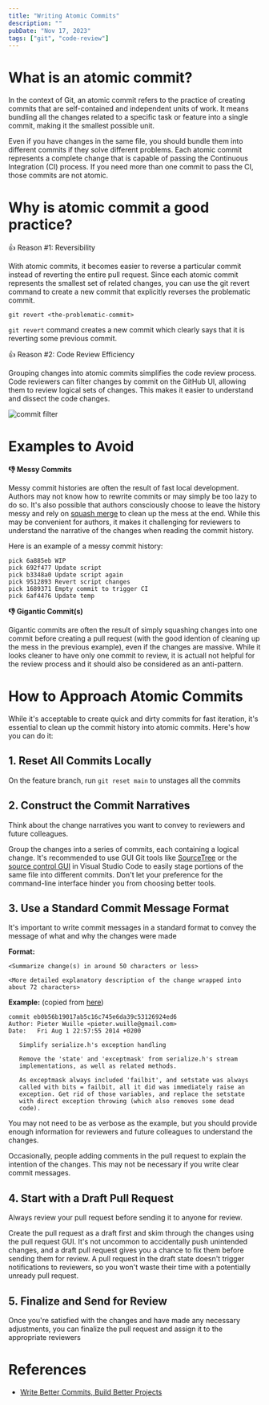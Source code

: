 ```yaml
---
title: "Writing Atomic Commits"
description: ""
pubDate: "Nov 17, 2023"
tags: ["git", "code-review"]
---
```


# What is an atomic commit?

In the context of Git, an atomic commit refers to the practice of creating commits that are self-contained and independent units of work. It means bundling all the changes related to a specific task or feature into a single commit, making it the smallest possible unit.

Even if you have changes in the same file, you should bundle them into different commits if they solve different problems. Each atomic commit represents a complete change that is capable of passing the Continuous Integration (CI) process. If you need more than one commit to pass the CI, those commits are not atomic.


# Why is atomic commit a good practice?


👍 Reason #1: Reversibility

With atomic commits, it becomes easier to reverse a particular commit instead of reverting the entire pull request. Since each atomic commit represents the smallest set of related changes, you can use the git revert command to create a new commit that explicitly reverses the problematic commit.

```
git revert <the-problematic-commit>
```

`git revert` command creates a new commit which clearly says that it is reverting some previous commit. 


👍 Reason #2: Code Review Efficiency


Grouping changes into atomic commits simplifies the code review process. Code reviewers can filter changes by commit on the GitHub UI, allowing them to review logical sets of changes. This makes it easier to understand and dissect the code changes.

![commit filter](/commit-filter.png)

# Examples to Avoid

**👎 Messy Commits**

Messy commit histories are often the result of fast local development. Authors may not know how to rewrite commits or may simply be too lazy to do so. It's also possible that authors consciously choose to leave the history messy and rely on [squash merge](https://docs.github.com/en/repositories/configuring-branches-and-merges-in-your-repository/configuring-pull-request-merges/about-merge-methods-on-github#squashing-your-merge-commits) to clean up the mess at the end. While this may be convenient for authors, it makes it challenging for reviewers to understand the narrative of the changes when reading the commit history. 

Here is an example of a messy commit history:

```
pick 6a885eb WIP
pick 692f477 Update script
pick b3348a0 Update script again
pick 9512893 Revert script changes
pick 1689371 Empty commit to trigger CI
pick 6af4476 Update temp
```

**👎 Gigantic Commit(s)**

Gigantic commits are often the result of simply squashing changes into one commit before creating a pull request (with the good idention of cleaning up the mess in the previous example), even if the changes are massive. While it looks cleaner to have only one commit to review, it is actuall not helpful for the review process and it should also be considered as an anti-pattern.

# How to Approach Atomic Commits

While it's acceptable to create quick and dirty commits for fast iteration, it's essential to clean up the commit history into atomic commits. Here's how you can do it:

## 1. Reset All Commits Locally

On the feature branch, run `git reset main` to unstages all the commits

## 2. Construct the Commit Narratives

Think about the change narratives you want to convey to reviewers and future colleagues. 

Group the changes into a series of commits, each containing a logical change. It's recommended to use GUI Git tools like [SourceTree](https://www.sourcetreeapp.com/) or the [source control GUI](https://code.visualstudio.com/docs/sourcecontrol/overview) in Visual Studio Code to easily stage portions of the same file into different commits. Don't let your preference for the command-line interface hinder you from choosing better tools.

## 3. Use a Standard Commit Message Format

It's important to write commit messages in a standard format to convey the message of what and why the changes were made

**Format:**
```
<Summarize change(s) in around 50 characters or less>

<More detailed explanatory description of the change wrapped into 
about 72 characters>
```

**Example:** (copied from [here](https://gist.github.com/tonibardina/9290fbc7d605b4f86919426e614fe692))

```
commit eb0b56b19017ab5c16c745e6da39c53126924ed6
Author: Pieter Wuille <pieter.wuille@gmail.com>
Date:   Fri Aug 1 22:57:55 2014 +0200

   Simplify serialize.h's exception handling

   Remove the 'state' and 'exceptmask' from serialize.h's stream
   implementations, as well as related methods.

   As exceptmask always included 'failbit', and setstate was always
   called with bits = failbit, all it did was immediately raise an
   exception. Get rid of those variables, and replace the setstate
   with direct exception throwing (which also removes some dead
   code).
```

You may not need to be as verbose as the example, but you should provide enough information for reviewers and future colleagues to understand the changes. 

Occasionally, people adding comments in the pull request to explain the intention of the changes. This may not be necessary if you write clear commit messages.

## 4. Start with a Draft Pull Request

Always review your pull request before sending it to anyone for review. 

Create the pull request as a draft first and skim through the changes using the pull request GUI. It's not uncommon to accidentally push unintended changes, and a draft pull request gives you a chance to fix them before sending them for review. A pull request in the draft state doesn't trigger notifications to reviewers, so you won't waste their time with a potentially unready pull request.

## 5. Finalize and Send for Review

Once you're satisfied with the changes and have made any necessary adjustments, you can finalize the pull request and assign it to the appropriate reviewers

# References

- [Write Better Commits, Build Better Projects](https://github.blog/2022-06-30-write-better-commits-build-better-projects/)

